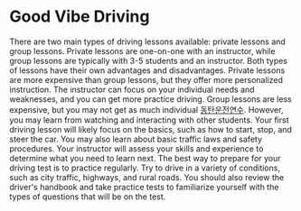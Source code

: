 # Good Vibe Driving
There are two main types of driving lessons available: private lessons and group lessons. Private lessons are one-on-one with an instructor, while group lessons are typically with 3-5 students and an instructor. Both types of lessons have their own advantages and disadvantages.
Private lessons are more expensive than group lessons, but they offer more personalized instruction. The instructor can focus on your individual needs and weaknesses, and you can get more practice driving. Group lessons are less expensive, but you may not get as much individual [동탄운전연수](https://www.goodvibedriving.com/). However, you may learn from watching and interacting with other students. Your first driving lesson will likely focus on the basics, such as how to start, stop, and steer the car. You may also learn about basic traffic laws and safety procedures. Your instructor will assess your skills and experience to determine what you need to learn next. The best way to prepare for your driving test is to practice regularly. Try to drive in a variety of conditions, such as city traffic, highways, and rural roads. You should also review the driver's handbook and take practice tests to familiarize yourself with the types of questions that will be on the test.
